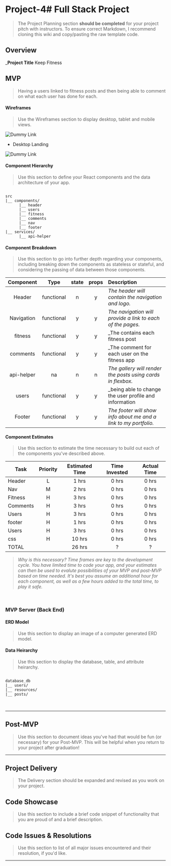 # Project-4# Full Stack Project

> The Project Planning section **should be completed** for your project pitch with instructors.
> To ensure correct Markdown, I recommend cloning this wiki and copy/pasting the raw template code.

## Overview

_**Project Title** Keep Fitness


## MVP

> Having a users linked to fitness posts and then being able to comment on what each user has done for each.


#### Wireframes

> Use the Wireframes section to display desktop, tablet and mobile views.

![Dummy Link](url)

- Desktop Landing

![Dummy Link](url)


#### Component Hierarchy

> Use this section to define your React components and the data architecture of your app.

``` structure

src
|__ components/
      |__ header
      |__ users
      |__ fitness
      |__ comments
      |__ nav
      |__ footer
|__ services/
      |__ api-helper

```

#### Component Breakdown

> Use this section to go into further depth regarding your components, including breaking down the components as stateless or stateful, and considering the passing of data between those components.

|  Component   |    Type    | state | props | Description                                                      |
| :----------: | :--------: | :---: | :---: | :--------------------------------------------------------------- |
|    Header    | functional |   n   |   y   | _The header will contain the navigation and logo._               |
|  Navigation  | functional |   y   |   y   | _The navigation will provide a link to each of the pages._       |
|   fitness    | functional |   y   |   y   | _The contains each fitness post                                  |
|  comments    | functional |   y   |   y   | _The comment for each user on the fitness app                    |
|  api-helper  | na         |   n   |   n   | _The gallery will render the posts using cards in flexbox._      |
|  users       | functional |   y   |   y   | _being able to change the user profile and information           |
|    Footer    | functional |   y   |   y   | _The footer will show info about me and a link to my portfolio._ |

#### Component Estimates

> Use this section to estimate the time necessary to build out each of the components you've described above.

| Task                | Priority | Estimated Time | Time Invested | Actual Time |
| ------------------- | :------: | :------------: | :-----------: | :---------: |
| Header              |    L     |     1 hrs      |     0 hrs     |    0 hrs    |
| Nav                 |    M     |     2 hrs      |     0 hrs     |    0 hrs    |
| Fitness             |    H     |     3 hrs      |     0 hrs     |    0 hrs    |
| Comments            |    H     |     3 hrs      |     0 hrs     |    0 hrs    |
| Users               |    H     |     3 hrs      |     0 hrs     |    0 hrs    |
| footer              |    H     |     1 hrs      |     0 hrs     |    0 hrs    |
| Users               |    H     |     3 hrs      |     0 hrs     |    0 hrs    |
| css                 |    H     |    10 hrs      |     0 hrs     |    0 hrs    |
| TOTAL               |          |    26 hrs      |     ?         |     ?       |

> _Why is this necessary? Time frames are key to the development cycle. You have limited time to code your app, and your estimates can then be used to evalute possibilities of your MVP and post-MVP based on time needed. It's best you assume an additional hour for each component, as well as a few hours added to the total time, to play it safe._

<br>

### MVP Server (Back End)

#### ERD Model

> Use this section to display an image of a computer generated ERD model.

#### Data Heirarchy

> Use this section to display the database, table, and attribute heirarchy.

``` structure

database_db
|__ users/
|__ resources/
|__ posts/

```

<br>

***

## Post-MVP

> Use this section to document ideas you've had that would be fun (or necessary) for your Post-MVP. This will be helpful when you return to your project after graduation!

***

## Project Delivery

> The Delivery section should be expanded and revised as you work on your project.

## Code Showcase

> Use this section to include a brief code snippet of functionality that you are proud of and a brief description.

## Code Issues & Resolutions

> Use this section to list of all major issues encountered and their resolution, if you'd like.

***

